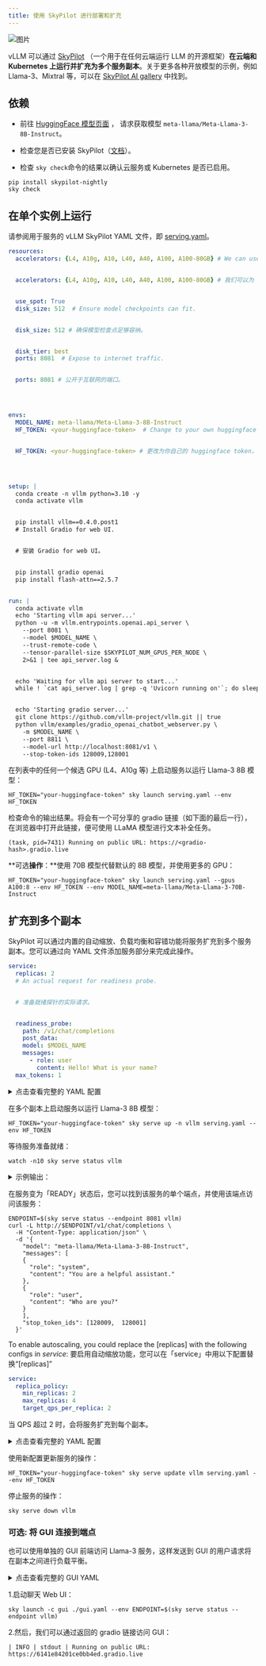 ```yaml
---
title: 使用 SkyPilot 进行部署和扩充
---
```



![图片](/img/docs/02-07/01-Deploying&scaling-up-with-SkyPilot.png)

vLLM 可以通过 [SkyPilot](https://github.com/skypilot-org/skypilot) （一个用于在任何云端运行 LLM 的开源框架）**在云****端****和 Kubernetes 上运行并扩充为多个服务副本**。关于更多各种开放模型的示例，例如 Llama-3、Mixtral 等，可以在 [SkyPilot AI gallery](https://skypilot.readthedocs.io/en/latest/gallery/index.html) 中找到。


## 依赖

* 前往 [HuggingFace 模型页面](https://huggingface.co/meta-llama/Meta-Llama-3-8B-Instruct) ， 请求获取模型 `meta-llama/Meta-Llama-3-8B-Instruct`。

* 检查您是否已安装 SkyPilot（[文档](https://skypilot.readthedocs.io/en/latest/getting-started/installation.html)）。

* 检查 `sky check`命令的结果以确认云服务或 Kubernetes 是否已启用。

```plain
pip install skypilot-nightly
sky check
```


## 在单个实例上运行

请参阅用于服务的 vLLM SkyPilot YAML 文件，即 [serving.yaml](https://github.com/skypilot-org/skypilot/blob/master/llm/vllm/serve.yaml)。

```yaml
resources:
  accelerators: {L4, A10g, A10, L40, A40, A100, A100-80GB} # We can use cheaper accelerators for 8B model.


  accelerators: {L4, A10g, A10, L40, A40, A100, A100-80GB} # 我们可以为 8B 型号使用更便宜的加速器。


  use_spot: True
  disk_size: 512  # Ensure model checkpoints can fit.


  disk_size: 512 # 确保模型检查点足够容纳。


  disk_tier: best
  ports: 8081  # Expose to internet traffic.


  ports: 8081 # 公开于互联网的端口。




envs:
  MODEL_NAME: meta-llama/Meta-Llama-3-8B-Instruct
  HF_TOKEN: <your-huggingface-token>  # Change to your own huggingface token, or use --env to pass.


  HF_TOKEN: <your-huggingface-token> # 更改为你自己的 huggingface token，或者使用 --env 来传递。




setup: |
  conda create -n vllm python=3.10 -y
  conda activate vllm


  pip install vllm==0.4.0.post1
  # Install Gradio for web UI.


  # 安装 Gradio for web UI。


  pip install gradio openai
  pip install flash-attn==2.5.7


run: |
  conda activate vllm
  echo 'Starting vllm api server...'
  python -u -m vllm.entrypoints.openai.api_server \
    --port 8081 \
    --model $MODEL_NAME \
    --trust-remote-code \
    --tensor-parallel-size $SKYPILOT_NUM_GPUS_PER_NODE \
    2>&1 | tee api_server.log &


  echo 'Waiting for vllm api server to start...'
  while ! `cat api_server.log | grep -q 'Uvicorn running on'`; do sleep 1; done


  echo 'Starting gradio server...'
  git clone https://github.com/vllm-project/vllm.git || true
  python vllm/examples/gradio_openai_chatbot_webserver.py \
    -m $MODEL_NAME \
    --port 8811 \
    --model-url http://localhost:8081/v1 \
    --stop-token-ids 128009,128001
```


在列表中的任何一个候选 GPU (L4、A10g 等) 上启动服务以运行 Llama-3 8B 模型：

```plain
HF_TOKEN="your-huggingface-token" sky launch serving.yaml --env HF_TOKEN
```


检查命令的输出结果。将会有一个可分享的 gradio  链接（如下面的最后一行），在浏览器中打开此链接，便可使用 LLaMA 模型进行文本补全任务。

```plain
(task, pid=7431) Running on public URL: https://<gradio-hash>.gradio.live
```


**可选****操作****：**使用 70B 模型代替默认的 8B 模型，并使用更多的 GPU：

```plain
HF_TOKEN="your-huggingface-token" sky launch serving.yaml --gpus A100:8 --env HF_TOKEN --env MODEL_NAME=meta-llama/Meta-Llama-3-70B-Instruct
```


## 扩充到多个副本

SkyPilot 可以通过内置的自动缩放、负载均衡和容错功能将服务扩充到多个服务副本。您可以通过向 YAML 文件添加服务部分来完成此操作。

```yaml
service:
  replicas: 2
  # An actual request for readiness probe.


  # 准备就绪探针的实际请求。


  readiness_probe:
    path: /v1/chat/completions
    post_data:
    model: $MODEL_NAME
    messages:
      - role: user
        content: Hello! What is your name?
  max_tokens: 1
```



 <details>

<summary>点击查看完整的 YAML 配置</summary>




```yaml
service:
  replicas: 2
  # An actual request for readiness probe.


  # 准备就绪探针的实际请求。


  readiness_probe:
    path: /v1/chat/completions
    post_data:
      model: $MODEL_NAME
      messages:
        - role: user
          content: Hello! What is your name?
      max_tokens: 1


resources:
  accelerators: {L4, A10g, A10, L40, A40, A100, A100-80GB} # We can use cheaper accelerators for 8B model.


  accelerators: {L4, A10g, A10, L40, A40, A100, A100-80GB} # 我们可以为 8B 型号使用更便宜的加速器。


  use_spot: True
  disk_size: 512  # Ensure model checkpoints can fit.


  disk_size: 512 # 确保模型检查点足够容纳。


  disk_tier: best
  ports: 8081  # Expose to internet traffic.


  ports: 8081 # 公开于互联网的端口。




envs:
  MODEL_NAME: meta-llama/Meta-Llama-3-8B-Instruct
  HF_TOKEN: <your-huggingface-token>  # Change to your own huggingface token, or use --env to pass.


  HF_TOKEN: <your-huggingface-token> # 更改为你自己的huggingface token，或者使用 --env 来传递。




setup: |
  conda create -n vllm python=3.10 -y
  conda activate vllm


  pip install vllm==0.4.0.post1
  # Install Gradio for web UI.


  # 安装 Gradio for Web UI。


  pip install gradio openai
  pip install flash-attn==2.5.7


run: |
  conda activate vllm
  echo 'Starting vllm api server...'
  python -u -m vllm.entrypoints.openai.api_server \
    --port 8081 \
    --model $MODEL_NAME \
    --trust-remote-code \
    --tensor-parallel-size $SKYPILOT_NUM_GPUS_PER_NODE \
    2>&1 | tee api_server.log
```
 </details>

在多个副本上启动服务以运行 Llama-3 8B 模型：

```plain
HF_TOKEN="your-huggingface-token" sky serve up -n vllm serving.yaml --env HF_TOKEN
```


等待服务准备就绪：

```plain
watch -n10 sky serve status vllm
```



 <details>

<summary>示例输出：</summary>

```plain
Services
NAME  VERSION  UPTIME  STATUS  REPLICAS  ENDPOINT
vllm  1        35s     READY   2/2       xx.yy.zz.100:30001


Service Replicas
SERVICE_NAME  ID  VERSION  IP            LAUNCHED     RESOURCES                STATUS  REGION
vllm          1   1        xx.yy.zz.121  18 mins ago  1x GCP([Spot]{'L4': 1})  READY   us-east4
vllm          2   1        xx.yy.zz.245  18 mins ago  1x GCP([Spot]{'L4': 1})  READY   us-east4
```
 </details>

在服务变为「READY」状态后，您可以找到该服务的单个端点，并使用该端点访问该服务：

```plain
ENDPOINT=$(sky serve status --endpoint 8081 vllm)
curl -L http://$ENDPOINT/v1/chat/completions \
  -H "Content-Type: application/json" \
  -d '{
    "model": "meta-llama/Meta-Llama-3-8B-Instruct",
    "messages": [
    {
      "role": "system",
      "content": "You are a helpful assistant."
    },
    {
      "role": "user",
      "content": "Who are you?"
    }
    ],
    "stop_token_ids": [128009,  128001]
  }'
```
To enable autoscaling, you could replace the [replicas] with the following configs in *service*:
要启用自动缩放功能，您可以在「service」中用以下配置替换“[replicas]”

```yaml
service:
  replica_policy:
    min_replicas: 2
    max_replicas: 4
    target_qps_per_replica: 2
```
当 QPS 超过 2 时，会将服务扩充到每个副本。




<details>

<summary>点击查看完整的 YAML 配置</summary>


```yaml
service:
  replica_policy:
    min_replicas: 2
    max_replicas: 4
    target_qps_per_replica: 2
  # An actual request for readiness probe.


  # 准备就绪探针的实际请求。


  readiness_probe:
    path: /v1/chat/completions
    post_data:
      model: $MODEL_NAME
      messages:
        - role: user
          content: Hello! What is your name?
      max_tokens: 1


resources:
  accelerators: {L4, A10g, A10, L40, A40, A100, A100-80GB} # We can use cheaper accelerators for 8B model.


  accelerators: {L4, A10g, A10, L40, A40, A100, A100-80GB} # 我们可以为 8B 型号使用更便宜的加速器。


  use_spot: True
  disk_size: 512  # Ensure model checkpoints can fit.


  disk_size: 512 # 确保模型检查点足够容纳。


  disk_tier: best
  ports: 8081  # Expose to internet traffic.


  ports: 8081 # 公开于互联网的端口。




envs:
  MODEL_NAME: meta-llama/Meta-Llama-3-8B-Instruct
  HF_TOKEN: <your-huggingface-token>  # Change to your own huggingface token, or use --env to pass.


  HF_TOKEN: <your-huggingface-token> # 更改为你自己的 huggingface token，或者使用 --env 来传递。




setup: |
  conda create -n vllm python=3.10 -y
  conda activate vllm


  pip install vllm==0.4.0.post1
  # Install Gradio for web UI.


  # 安装 Gradio for Web UI。


  pip install gradio openai
  pip install flash-attn==2.5.7


run: |
  conda activate vllm
  echo 'Starting vllm api server...'
  python -u -m vllm.entrypoints.openai.api_server \
    --port 8081 \
    --model $MODEL_NAME \
    --trust-remote-code \
    --tensor-parallel-size $SKYPILOT_NUM_GPUS_PER_NODE \
    2>&1 | tee api_server.log
```
 </details>

使用新配置更新服务的操作：

```plain
HF_TOKEN="your-huggingface-token" sky serve update vllm serving.yaml --env HF_TOKEN
```


停止服务的操作：

```plain
sky serve down vllm
```


### **可选**: 将 GUI 连接到端点

也可以使用单独的 GUI 前端访问 Llama-3 服务，这样发送到 GUI 的用户请求将在副本之间进行负载平衡。



<details>

<summary>点击查看完整的 GUI YAML</summary>

```yaml
envs:
  MODEL_NAME: meta-llama/Meta-Llama-3-8B-Instruct
  ENDPOINT: x.x.x.x:3031 # Address of the API server running vllm.


  ENDPOINT: x.x.x.x:3031 # 运行 vllm 的 API 服务器的地址。




resources:
  cpus: 2


setup: |
  conda create -n vllm python=3.10 -y
  conda activate vllm


  # Install Gradio for web UI.


  # 安装 Gradio for Web UI。


  pip install gradio openai


run: |
  conda activate vllm
  export PATH=$PATH:/sbin


  echo 'Starting gradio server...'
  git clone https://github.com/vllm-project/vllm.git || true
  python vllm/examples/gradio_openai_chatbot_webserver.py \
    -m $MODEL_NAME \
    --port 8811 \
    --model-url http://$ENDPOINT/v1 \
    --stop-token-ids 128009,128001 | tee ~/gradio.log
```
 </details>

1.启动聊天 Web UI：

```plain
sky launch -c gui ./gui.yaml --env ENDPOINT=$(sky serve status --endpoint vllm)
```


2.然后，我们可以通过返回的 gradio 链接访问 GUI：

```plain
| INFO | stdout | Running on public URL: https://6141e84201ce0bb4ed.gradio.live
```
